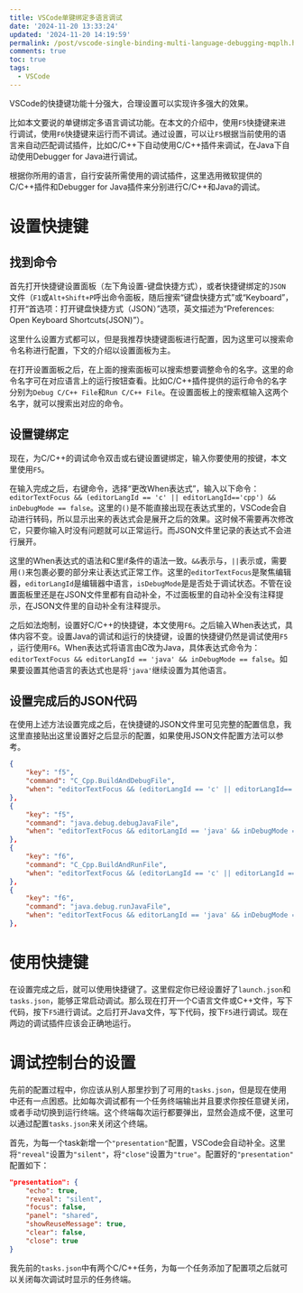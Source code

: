 ```yaml
---
title: VSCode单键绑定多语言调试
date: '2024-11-20 13:33:24'
updated: '2024-11-20 14:19:59'
permalink: /post/vscode-single-binding-multi-language-debugging-mqplh.html
comments: true
toc: true
tags:
  - VSCode
---
```




VSCode的快捷键功能十分强大，合理设置可以实现许多强大的效果。

比如本文要说的单键绑定多语言调试功能。在本文的介绍中，使用`F5`​快捷键来进行调试，使用`F6`​快捷键来运行而不调试。通过设置，可以让`F5`​根据当前使用的语言来自动匹配调试插件，比如C/C++下自动使用C/C++插件来调试，在Java下自动使用Debugger for Java进行调试。



根据你所用的语言，自行安装所需使用的调试插件，这里选用微软提供的C/C++插件和Debugger for Java插件来分别进行C/C++和Java的调试。

# 设置快捷键

## 找到命令

首先打开快捷键设置面板（左下角设置-键盘快捷方式），或者快捷键绑定的`JSON`​文件（`F1`​或`Alt+Shift+P`​呼出命令面板，随后搜索“键盘快捷方式”或“Keyboard”，打开“首选项：打开键盘快捷方式（JSON）”选项，英文描述为“Preferences: Open Keyboard Shortcuts(JSON)”）。

这里什么设置方式都可以，但是我推荐快捷键面板进行配置，因为这里可以搜索命令名称进行配置，下文的介绍以设置面板为主。

在打开设置面板之后，在上面的搜索面板可以搜索想要调整命令的名字。这里的命令名字可在对应语言上的运行按钮查看。比如C/C++插件提供的运行命令的名字分别为`Debug C/C++ File`​和`Run C/C++ File`​。在设置面板上的搜索框输入这两个名字，就可以搜索出对应的命令。

## 设置键绑定

现在，为C/C++的调试命令双击或右键设置键绑定，输入你要使用的按键，本文里使用`F5`​。

在输入完成之后，右键命令，选择“更改When表达式”，输入以下命令：`editorTextFocus && (editorLangId == 'c' || editorLangId=='cpp') && inDebugMode == false`​。这里的`()`​是不能直接出现在表达式里的，VSCode会自动进行转码，所以显示出来的表达式会是展开之后的效果。这时候不需要再次修改它，只要你输入时没有问题就可以正常运行。而JSON文件里记录的表达式不会进行展开。

这里的When表达式的语法和C里if条件的语法一致。`&&`​表示与，`||`​表示或，需要用`()`​来包裹必要的部分来让表达式正常工作。这里的`editorTextFocus`​是聚焦编辑器，`editorLangId`​是编辑器中语言，`isDebugMode`​是是否处于调试状态。不管在设置面板里还是在JSON文件里都有自动补全，不过面板里的自动补全没有注释提示，在JSON文件里的自动补全有注释提示。

之后如法炮制，设置好C/C++的快捷键，本文使用`F6`​。之后输入When表达式，具体内容不变。设置Java的调试和运行的快捷键，设置的快捷键仍然是调试使用`F5`​，运行使用`F6`​。When表达式将语言由C改为Java，具体表达式命令为：`editorTextFocus && editorLangId == 'java' && inDebugMode == false`​。如果要设置其他语言的表达式也是将`'java'`​继续设置为其他语言。

## 设置完成后的JSON代码

在使用上述方法设置完成之后，在快捷键的JSON文件里可见完整的配置信息，我这里直接贴出这里设置好之后显示的配置，如果使用JSON文件配置方法可以参考。

```json
{
    "key": "f5",
    "command": "C_Cpp.BuildAndDebugFile",
    "when": "editorTextFocus && (editorLangId == 'c' || editorLangId=='cpp') && inDebugMode == false"
},
{
    "key": "f5",
    "command": "java.debug.debugJavaFile",
    "when": "editorTextFocus && editorLangId == 'java' && inDebugMode == false"
},
{
    "key": "f6",
    "command": "C_Cpp.BuildAndRunFile",
    "when": "editorTextFocus && (editorLangId == 'c' || editorLangId == 'cpp') && inDebugMode == false"
},
{
    "key": "f6",
    "command": "java.debug.runJavaFile",
    "when": "editorTextFocus && editorLangId == 'java' && inDebugMode == false"
},
```

# 使用快捷键

在设置完成之后，就可以使用快捷键了。这里假定你已经设置好了`launch.json`​和`tasks.json`​，能够正常启动调试。那么现在打开一个C语言文件或C++文件，写下代码，按下`F5`​进行调试。之后打开Java文件，写下代码，按下`F5`​进行调试。现在两边的调试插件应该会正确地运行。

# 调试控制台的设置

先前的配置过程中，你应该从别人那里抄到了可用的`tasks.json`​，但是现在使用中还有一点困惑。比如每次调试都有一个任务终端输出并且要求你按任意键关闭，或者手动切换到运行终端。这个终端每次运行都要弹出，显然会造成不便，这里可以通过配置`tasks.json`​来关闭这个终端。

首先，为每一个task新增一个`"presentation"`​配置，VSCode会自动补全。这里将`"reveal"`​设置为`"silent"`​，将`"close"`​设置为`"true"`​。配置好的`"presentation"`​配置如下：

```json
"presentation": {
    "echo": true,
    "reveal": "silent",
    "focus": false,
    "panel": "shared",
    "showReuseMessage": true,
    "clear": false,
    "close": true
}
```

我先前的`tasks.json`​中有两个C/C++任务，为每一个任务添加了配置项之后就可以关闭每次调试时显示的任务终端。
